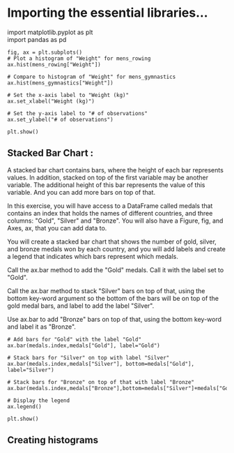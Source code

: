 # Importing the essential libraries...
import matplotlib.pyplot as plt
<br>import pandas as pd


```
fig, ax = plt.subplots()
# Plot a histogram of "Weight" for mens_rowing
ax.hist(mens_rowing["Weight"])

# Compare to histogram of "Weight" for mens_gymnastics
ax.hist(mens_gymnastics["Weight"])

# Set the x-axis label to "Weight (kg)"
ax.set_xlabel("Weight (kg)")

# Set the y-axis label to "# of observations"
ax.set_ylabel("# of observations")

plt.show() 
```

<h2> Stacked Bar Chart : </h2>

A stacked bar chart contains bars, where the height of each bar represents values. In addition, stacked on top of the first variable may be another variable. The additional height of this bar represents the value of this variable. And you can add more bars on top of that.

In this exercise, you will have access to a DataFrame called medals that contains an index that holds the names of different countries, and three columns: "Gold", "Silver" and "Bronze". You will also have a Figure, fig, and Axes, ax, that you can add data to.

You will create a stacked bar chart that shows the number of gold, silver, and bronze medals won by each country, and you will add labels and create a legend that indicates which bars represent which medals.

Call the ax.bar method to add the "Gold" medals. Call it with the label set to "Gold".

Call the ax.bar method to stack "Silver" bars on top of that, using the bottom key-word argument so the bottom of the bars will be on top of the gold medal bars, and label to add the label "Silver".

Use ax.bar to add "Bronze" bars on top of that, using the bottom key-word and label it as "Bronze".

```
# Add bars for "Gold" with the label "Gold"
ax.bar(medals.index,medals["Gold"], label="Gold")

# Stack bars for "Silver" on top with label "Silver"
ax.bar(medals.index,medals["Silver"], bottom=medals["Gold"], label="Silver")

# Stack bars for "Bronze" on top of that with label "Bronze"
ax.bar(medals.index,medals["Bronze"],bottom=medals["Silver"]+medals["Gold"],label="Bronze")

# Display the legend
ax.legend()

plt.show()
```


<h2> Creating histograms </h2> 
